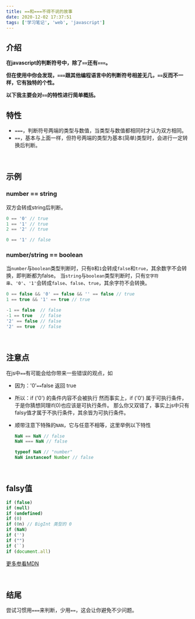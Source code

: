 ```yaml
---
title: ==和===不得不说的故事
date: 2020-12-02 17:37:51
tags: ['学习笔记', 'web', 'javascript']
---
```




## 介绍

**在javascript的判断符号中，除了`==`还有`===`。**

**但在使用中你会发现，`===`跟其他编程语言中的判断符号相差无几，`==`反而不一样，它有独特的个性。**

**以下我主要会对`==`的特性进行简单概括。**
<br>



## 特性

* `===`，判断符号两端的类型与数值，当类型与数值都相同时才认为双方相同。
* `==`，基本与上面一样，但符号两端的类型为基本(简单)类型时，会进行一定转换后判断。

<br>



## 示例

### number == string

双方会转成string后判断。

```js
0 == '0' // true
1 == '1' // true
2 == '2' // true

0 == '1' // false
```


### number/string == boolean

当`number`与`boolean`类型判断时，只有`0`和`1`会转成`false`和`true`，其余数字不会转换，即判断都为false。
当`string`与`boolean`类型判断时，只有`空字符串`、`'0'`、`'1'`会转成`false`、`false`、`true`，其余字符不会转换。

```js
0 == false && '0' == false && '' == false // true
1 == true && '1' == true // true

-1 == false  // false
-1 == true   // false
'2' == false // false
'2' == true  // false
```

<br>



## 注意点

在js中`==`有可能会给你带来一些错误的观点，如
* 因为：'0'`==`false 返回 true

* 所以：if ('0') 的条件内容不会被执行
  然而事实上，if ('0') 属于可执行条件，于是你猜想同理if(0)也应该是可执行条件。
  那么你又双错了，事实上js中只有falsy值才属于不执行条件，其余皆为可执行条件。

* 顺带注意下特殊的`NAN`，它与任意不相等，这里举例以下特性

  ```js
  NaN == NaN // false
  NaN === NaN // false
  
  typeof NaN // "number"
  NaN instanceof Number // false
  ```


<br>




## falsy值

```js
if (false)
if (null)
if (undefined)
if (0)
if (0n) // BigInt 类型的 0
if (NaN)
if ('')
if ("")
if (``)
if (document.all)
```

[更多参看MDN](https://developer.mozilla.org/zh-CN/docs/Glossary/Falsy)

<br>



## 结尾

尝试习惯用`===`来判断，少用`==`，这会让你避免不少问题。

